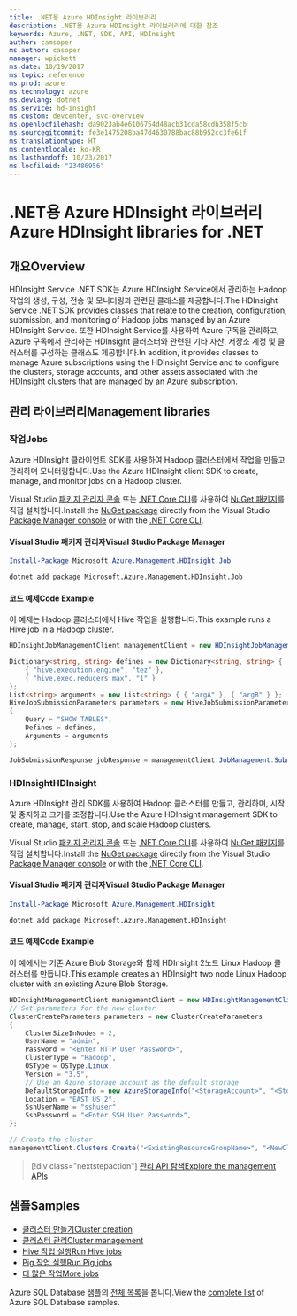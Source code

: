 ```yaml
---
title: .NET용 Azure HDInsight 라이브러리
description: .NET용 Azure HDInsight 라이브러리에 대한 참조
keywords: Azure, .NET, SDK, API, HDInsight
author: camsoper
ms.author: casoper
manager: wpickett
ms.date: 10/19/2017
ms.topic: reference
ms.prod: azure
ms.technology: azure
ms.devlang: dotnet
ms.service: hd-insight
ms.custom: devcenter, svc-overview
ms.openlocfilehash: da9023ab4e6106754d48acb31cda58cdb358f5cb
ms.sourcegitcommit: fe3e1475208ba47d4630788bac88b952cc3fe61f
ms.translationtype: HT
ms.contentlocale: ko-KR
ms.lasthandoff: 10/23/2017
ms.locfileid: "23486956"
---
```

# <a name="azure-hdinsight-libraries-for-net"></a><span data-ttu-id="9ed16-104">.NET용 Azure HDInsight 라이브러리</span><span class="sxs-lookup"><span data-stu-id="9ed16-104">Azure HDInsight libraries for .NET</span></span>

## <a name="overview"></a><span data-ttu-id="9ed16-105">개요</span><span class="sxs-lookup"><span data-stu-id="9ed16-105">Overview</span></span>

<span data-ttu-id="9ed16-106">HDInsight Service .NET SDK는 Azure HDInsight Service에서 관리하는 Hadoop 작업의 생성, 구성, 전송 및 모니터링과 관련된 클래스를 제공합니다.</span><span class="sxs-lookup"><span data-stu-id="9ed16-106">The HDInsight Service .NET SDK provides classes that relate to the creation, configuration, submission, and monitoring of Hadoop jobs managed by an Azure HDInsight Service.</span></span> <span data-ttu-id="9ed16-107">또한 HDInsight Service를 사용하여 Azure 구독을 관리하고, Azure 구독에서 관리하는 HDInsight 클러스터와 관련된 기타 자산, 저장소 계정 및 클러스터를 구성하는 클래스도 제공합니다.</span><span class="sxs-lookup"><span data-stu-id="9ed16-107">In addition, it provides classes to manage Azure subscriptions using the HDInsight Service and to configure the clusters, storage accounts, and other assets associated with the HDInsight clusters that are managed by an Azure subscription.</span></span>

## <a name="management-libraries"></a><span data-ttu-id="9ed16-108">관리 라이브러리</span><span class="sxs-lookup"><span data-stu-id="9ed16-108">Management libraries</span></span>

### <a name="jobs"></a><span data-ttu-id="9ed16-109">작업</span><span class="sxs-lookup"><span data-stu-id="9ed16-109">Jobs</span></span>

<span data-ttu-id="9ed16-110">Azure HDInsight 클라이언트 SDK를 사용하여 Hadoop 클러스터에서 작업을 만들고 관리하며 모니터링합니다.</span><span class="sxs-lookup"><span data-stu-id="9ed16-110">Use the Azure HDInsight client SDK to create, manage, and monitor jobs on a Hadoop cluster.</span></span> 

<span data-ttu-id="9ed16-111">Visual Studio [패키지 관리자 콘솔][PackageManager] 또는 [.NET Core CLI][DotNetCLI]를 사용하여 [NuGet 패키지](https://www.nuget.org/packages/Microsoft.Azure.Management.HDInsight.Job)를 직접 설치합니다.</span><span class="sxs-lookup"><span data-stu-id="9ed16-111">Install the [NuGet package](https://www.nuget.org/packages/Microsoft.Azure.Management.HDInsight.Job) directly from the Visual Studio [Package Manager console][PackageManager] or with the [.NET Core CLI][DotNetCLI].</span></span>

#### <a name="visual-studio-package-manager"></a><span data-ttu-id="9ed16-112">Visual Studio 패키지 관리자</span><span class="sxs-lookup"><span data-stu-id="9ed16-112">Visual Studio Package Manager</span></span>

```powershell
Install-Package Microsoft.Azure.Management.HDInsight.Job
```

```bash
dotnet add package Microsoft.Azure.Management.HDInsight.Job
```

#### <a name="code-example"></a><span data-ttu-id="9ed16-113">코드 예제</span><span class="sxs-lookup"><span data-stu-id="9ed16-113">Code Example</span></span>

<span data-ttu-id="9ed16-114">이 예제는 Hadoop 클러스터에서 Hive 작업을 실행합니다.</span><span class="sxs-lookup"><span data-stu-id="9ed16-114">This example runs a Hive job in a Hadoop cluster.</span></span>

```csharp
HDInsightJobManagementClient managementClient = new HDInsightJobManagementClient(clusterUri, credentials);

Dictionary<string, string> defines = new Dictionary<string, string> {
    { "hive.execution.engine", "tez" },
    { "hive.exec.reducers.max", "1" }
};
List<string> arguments = new List<string> { { "argA" }, { "argB" } };
HiveJobSubmissionParameters parameters = new HiveJobSubmissionParameters
{
    Query = "SHOW TABLES",
    Defines = defines,
    Arguments = arguments
};

JobSubmissionResponse jobResponse = managementClient.JobManagement.SubmitHiveJob(parameters);
```

### <a name="hdinsight"></a><span data-ttu-id="9ed16-115">HDInsight</span><span class="sxs-lookup"><span data-stu-id="9ed16-115">HDInsight</span></span>

<span data-ttu-id="9ed16-116">Azure HDInsight 관리 SDK를 사용하여 Hadoop 클러스터를 만들고, 관리하며, 시작 및 중지하고 크기를 조정합니다.</span><span class="sxs-lookup"><span data-stu-id="9ed16-116">Use the Azure HDInsight management SDK to create, manage, start, stop, and scale Hadoop clusters.</span></span>

<span data-ttu-id="9ed16-117">Visual Studio [패키지 관리자 콘솔][PackageManager] 또는 [.NET Core CLI][DotNetCLI]를 사용하여 [NuGet 패키지](https://www.nuget.org/packages/Microsoft.Azure.Management.HDInsight)를 직접 설치합니다.</span><span class="sxs-lookup"><span data-stu-id="9ed16-117">Install the [NuGet package](https://www.nuget.org/packages/Microsoft.Azure.Management.HDInsight) directly from the Visual Studio [Package Manager console][PackageManager] or with the [.NET Core CLI][DotNetCLI].</span></span>

#### <a name="visual-studio-package-manager"></a><span data-ttu-id="9ed16-118">Visual Studio 패키지 관리자</span><span class="sxs-lookup"><span data-stu-id="9ed16-118">Visual Studio Package Manager</span></span>

```powershell
Install-Package Microsoft.Azure.Management.HDInsight
```

```bash
dotnet add package Microsoft.Azure.Management.HDInsight
```

#### <a name="code-example"></a><span data-ttu-id="9ed16-119">코드 예제</span><span class="sxs-lookup"><span data-stu-id="9ed16-119">Code Example</span></span>

<span data-ttu-id="9ed16-120">이 예에서는 기존 Azure Blob Storage와 함께 HDInsight 2노드 Linux Hadoop 클러스터를 만듭니다.</span><span class="sxs-lookup"><span data-stu-id="9ed16-120">This example creates an HDInsight two node Linux Hadoop cluster with an existing Azure Blob Storage.</span></span>

```csharp
HDInsightManagementClient managementClient = new HDInsightManagementClient(authToken);
// Set parameters for the new cluster
ClusterCreateParameters parameters = new ClusterCreateParameters
{
    ClusterSizeInNodes = 2,
    UserName = "admin",
    Password = "<Enter HTTP User Password>",
    ClusterType = "Hadoop",
    OSType = OSType.Linux,
    Version = "3.5",
    // Use an Azure storage account as the default storage
    DefaultStorageInfo = new AzureStorageInfo("<StorageAccount>", "<StorageKey>", "<BlobContainerName>"),
    Location = "EAST US 2",
    SshUserName = "sshuser",
    SshPassword = "<Enter SSH User Password>",
};

// Create the cluster
managementClient.Clusters.Create("<ExistingResourceGroupName>", "<NewClusterName>", parameters);
```

> [!div class="nextstepaction"]
> [<span data-ttu-id="9ed16-121">관리 API 탐색</span><span class="sxs-lookup"><span data-stu-id="9ed16-121">Explore the management APIs</span></span>](/dotnet/api/overview/azure/hdinsights/management)


## <a name="samples"></a><span data-ttu-id="9ed16-122">샘플</span><span class="sxs-lookup"><span data-stu-id="9ed16-122">Samples</span></span>

- [<span data-ttu-id="9ed16-123">클러스터 만들기</span><span class="sxs-lookup"><span data-stu-id="9ed16-123">Cluster creation</span></span>](https://docs.microsoft.com/azure/hdinsight/hdinsight-hadoop-create-linux-clusters-dotnet-sdk)
- [<span data-ttu-id="9ed16-124">클러스터 관리</span><span class="sxs-lookup"><span data-stu-id="9ed16-124">Cluster management</span></span>](https://docs.microsoft.com/azure/hdinsight/hdinsight-administer-use-dotnet-sdk)
- [<span data-ttu-id="9ed16-125">Hive 작업 실행</span><span class="sxs-lookup"><span data-stu-id="9ed16-125">Run Hive jobs</span></span>](https://docs.microsoft.com/azure/hdinsight/hdinsight-hadoop-use-hive-dotnet-sdk)
- [<span data-ttu-id="9ed16-126">Pig 작업 실행</span><span class="sxs-lookup"><span data-stu-id="9ed16-126">Run Pig jobs</span></span>](https://docs.microsoft.com/azure/hdinsight/hdinsight-hadoop-use-pig-dotnet-sdk)
- [<span data-ttu-id="9ed16-127">더 많은 작업</span><span class="sxs-lookup"><span data-stu-id="9ed16-127">More jobs</span></span>](https://docs.microsoft.com/azure/hdinsight/hdinsight-submit-hadoop-jobs-programmatically)

<span data-ttu-id="9ed16-128">Azure SQL Database 샘플의 [전체 목록](https://azure.microsoft.com/resources/samples/?platform=dotnet&service=hdinsight)을 봅니다.</span><span class="sxs-lookup"><span data-stu-id="9ed16-128">View the [complete list](https://azure.microsoft.com/resources/samples/?platform=dotnet&service=hdinsight) of Azure SQL Database samples.</span></span>

[PackageManager]: https://docs.microsoft.com/nuget/tools/package-manager-console
[DotNetCLI]: https://docs.microsoft.com/dotnet/core/tools/dotnet-add-package
